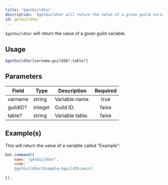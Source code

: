 ```yaml
---
title: '$getGuildVar'
description: '$getGuildVar will return the value of a given guild variable.'
id: getGuildVar
---
```


`$getGuildVar` will return the value of a given guild variable.

## Usage

```php
$getGuildVar[varname;guildID?;table?]
```

## Parameters

| Field    | Type    | Description     | Required |
| -------- | ------- | --------------- |:--------:|
| varname  | string  | Variable name.  |   true   |
| guildID? | integer | Guild ID.       |  false   |
| table?   | string  | Variable table. |  false   |

## Example(s)

This will return the value of a variable called "Example":

```javascript
bot.command({
    name: "getGuildVar",
    code: `
    $getGuildVar[Example;$guildID;main]
    `
});
```